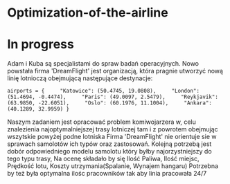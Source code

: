 # Optimization-of-the-airline
# In progress 

Adam i Kuba są specjalistami do spraw badań operacyjnych.  Nowo powstała firma 'DreamFlight' jest organizacją, która pragnie utworzyć nową linię lotnioczą obejmującą następujące destynacje:

    airports = {     "Katowice": (50.4745, 19.0808),     "London": (51.4694, -0.4474),     "Paris": (49.0097, 2.5479),     "Reykjavik": (63.9850, -22.6051),     "Oslo": (60.1976, 11.1004),     "Ankara": (40.1289, 32.9959) }

Naszym zadaniem jest opracować problem komiwojarzera w, celu znalezienia najoptymalniejszej trasy lotniczej tam i z powrotem obejmując wszytskie powyżej podne lotniska  Firma 'DreamFlight' nie orientuje sie w sprawach samolotów ich typów oraz zastosowań.  Kolejną potrzebą jest dobór odpowiedniego modelu samolotu który byłby najorzystniejszy do tego typu trasy,  Na ocenę składało by się Ilość Paliwa, Ilość miejsc, Prędkość lotu, Koszty utrzymania(Spalanie, Wynajem hangaru)  Potrzebna by też była optymalna ilośc pracowników tak aby linia pracowała 24/7
